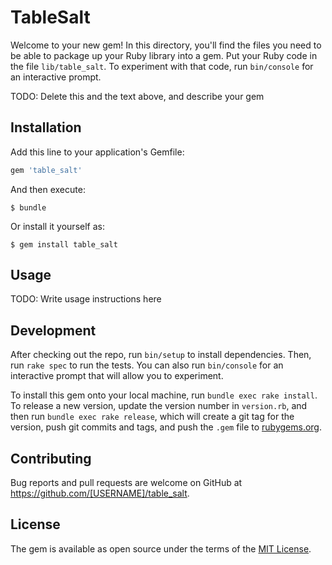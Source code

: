 # TableSalt

Welcome to your new gem! In this directory, you'll find the files you need to be able to package up your Ruby library into a gem. Put your Ruby code in the file `lib/table_salt`. To experiment with that code, run `bin/console` for an interactive prompt.

TODO: Delete this and the text above, and describe your gem

## Installation

Add this line to your application's Gemfile:

```ruby
gem 'table_salt'
```

And then execute:

    $ bundle

Or install it yourself as:

    $ gem install table_salt

## Usage

TODO: Write usage instructions here

## Development

After checking out the repo, run `bin/setup` to install dependencies. Then, run `rake spec` to run the tests. You can also run `bin/console` for an interactive prompt that will allow you to experiment.

To install this gem onto your local machine, run `bundle exec rake install`. To release a new version, update the version number in `version.rb`, and then run `bundle exec rake release`, which will create a git tag for the version, push git commits and tags, and push the `.gem` file to [rubygems.org](https://rubygems.org).

## Contributing

Bug reports and pull requests are welcome on GitHub at https://github.com/[USERNAME]/table_salt.

## License

The gem is available as open source under the terms of the [MIT License](https://opensource.org/licenses/MIT).
